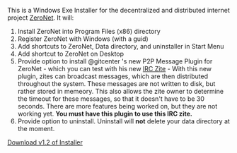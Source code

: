 This is a Windows Exe Installer for the decentralized and distributed internet project [ZeroNet](https://www.zeronet.io/). It will:
1. Install ZeroNet into Program Files (x86) directory
2. Register ZeroNet with Windows (with a guid)
3. Add shortcuts to ZeroNet, Data directory, and uninstaller in Start Menu
4. Add shortcut to ZeroNet on Desktop
5. Provide option to install @gitcenter 's new P2P Message Plugin for ZeroNet - which you can test with his new [IRC Zite](/1FEL2HhvS48m8SsAPcuyo7irf7J9Ebx449/) - With this new plugin, zites can broadcast messages, which are then distributed throughout the system. These messages are not written to disk, but rather stored in memeory. This also allows the zite owner to determine the timeout for these messages, so that it doesn't have to be 30 seconds. There are more features being worked on, but they are not working yet. **You must have this plugin to use this IRC zite.**
6. Provide option to uninstall. Uninstall will **not** delete your data directory at the moment.

[Download v1.2 of Installer](https://github.com/krixano/ZeroNet-Windows-Exe-Installer/releases/download/1.2/ZeroNetInstaller.exe)
